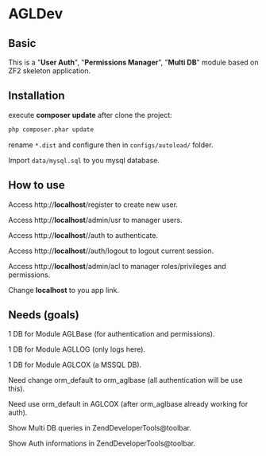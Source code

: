 AGLDev
=======================

Basic
------------
This is a "<b>User Auth</b>", "<b>Permissions Manager</b>", "<b>Multi DB</b>" module based on ZF2 skeleton application.

Installation
------------
execute <b>composer update</b> after clone the project:
```sh
php composer.phar update
```

rename `*.dist` and configure then in `configs/autoload/` folder.

Import `data/mysql.sql` to you mysql database.

How to use
------------
Access http://<b>localhost</b>/register to create new user.

Access http://<b>localhost</b>/admin/usr to manager users.

Access http://<b>localhost</b>//auth to authenticate.

Access http://<b>localhost</b>//auth/logout to logout current session.

Access http://<b>localhost</b>/admin/acl to manager roles/privileges and permissions.

Change <b>localhost</b> to you app link.


Needs (goals)
------------
1 DB for Module AGLBase (for authentication and permissions).

1 DB for Module AGLLOG (only logs here).

1 DB for Module AGLCOX (a MSSQL DB).

Need change orm_default to orm_aglbase (all authentication will be use this).

Need use orm_default in AGLCOX (after orm_aglbase already working for auth).

Show Multi DB queries in ZendDeveloperTools@toolbar.

Show Auth informations in ZendDeveloperTools@toolbar.

